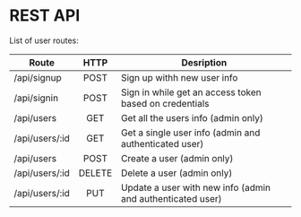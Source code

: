# REST API

List of user routes:

| Route                     |  HTTP  | Desription                                                   |
| ------------------------- |:------:| ------------------------------------------------------------ |
| /api/signup               | POST   | Sign up withh new user info                                  |
| /api/signin               | POST   | Sign in while get an access token based on credentials       |
| /api/users                | GET    | Get all the users info (admin only)                          |
| /api/users/:id            | GET    | Get a single user info (admin and authenticated user)        |
| /api/users                | POST   | Create a user (admin only)                                   |
| /api/users/:id            | DELETE | Delete a user (admin only)                                   |
| /api/users/:id            | PUT    | Update a user with new info (admin and authenticated user)   |